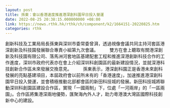 ```yaml
---
layout: post
title: 孫東：會以香港速度推進港深創科園早日投入營運
date: 2022-08-25 20:38:15.000000000 +08:00
link: https://news.rthk.hk/rthk/ch/component/k2/1664151-20220825.htm
categories: rthk
---
```


創新科技及工業局局長孫東與深圳市委常委曾湃，透過視像會議共同主持河套區港深創新及科技園發展聯合專責小組第九次會議。
　　 
雙方在會上聽取有關港深創新及科技園有限公司、落馬洲河套地區基建配套工程和推進深港創新科技合作的工作進度，深圳市政府代表亦在會上介紹深圳科創園區的最新建設情況，並就深港科技創新合作區未來發展交換意見。
　　 
孫東表示，港深創科園正是香港未來創科發展的亮點基建項目，本屆政府會以前所未有的「香港速度」，加速推進港深創科園早日投入營運，並會積極推動北部都會區的新田科技城的發展。新田科技城將聯動深圳科創園區建設合作區，實現「一國兩制」下，位處「一河兩岸」的「一區兩園」。合作區將集港深兩地優勢，匯聚海內外人才，助力粵港澳大灣區國際科技創新中心的建設。　
